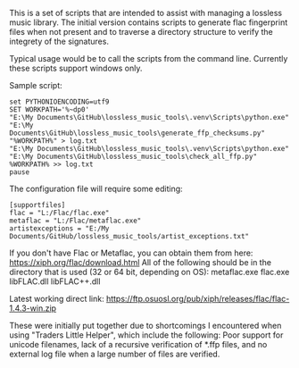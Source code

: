 This is a set of scripts that are intended to assist with managing a lossless music library.
The initial version contains scripts to generate flac fingerprint files when not present and to traverse a directory structure to verify the integrety of the signatures.

Typical usage would be to call the scripts from the command line. 
Currently these scripts support windows only.

Sample script:
```
set PYTHONIOENCODING=utf9
SET WORKPATH='%~dp0'
"E:\My Documents\GitHub\lossless_music_tools\.venv\Scripts\python.exe" "E:\My Documents\GitHub\lossless_music_tools\generate_ffp_checksums.py" "%WORKPATH%" > log.txt
"E:\My Documents\GitHub\lossless_music_tools\.venv\Scripts\python.exe" "E:\My Documents\GitHub\lossless_music_tools\check_all_ffp.py" %WORKPATH% >> log.txt
pause
```

The configuration file will require some editing:
```
[supportfiles]
flac = "L:/Flac/flac.exe"
metaflac = "L:/Flac/metaflac.exe"
artistexceptions = "E:/My Documents/GitHub/lossless_music_tools/artist_exceptions.txt"
```
If you don't have Flac or Metaflac, you can obtain them from here:
https://xiph.org/flac/download.html
All of the following should be in the directory that is used (32 or 64 bit, depending on OS):
metaflac.exe
flac.exe
libFLAC.dll
libFLAC++.dll

Latest working direct link:
https://ftp.osuosl.org/pub/xiph/releases/flac/flac-1.4.3-win.zip

These were initially put together due to shortcomings I encountered when using "Traders Little Helper", which include the following:
Poor support for unicode filenames, lack of a recursive verification of *.ffp files, and no external log file when a large number of files are verified.
